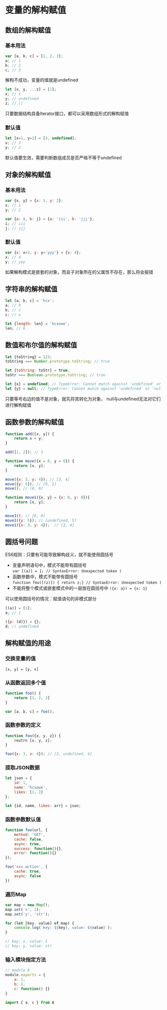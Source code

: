 # 变量的解构赋值

## 数组的解构赋值

### 基本用法

```js
var [a, b, c] = [1, 2, 3];
a; // 1
b; // 2
c; // 3
```

解构不成功，变量的值就是undefined
```js
let [x, y, ...z] = [1];
x; // 1
y; // undefined
z; // []
```

只要数据结构具备Iterator接口，都可以采用数组形式的解构赋值

### 默认值

```js
let [x=1, y=2] = [3, undefined];
x; // 3
y; // 2
```
默认值要生效，需要判断数组成员是否严格不等于undefined

## 对象的解构赋值

### 基本用法

```js
var {x, y} = {x: 1, y: 2};
x; // 1
y; // 2

var {a: i, b: j} = {a: 'iii', b: 'jjj'};
i; // iii
j; // jjj
```

### 默认值

```js
var {x: x=3, y: y='yyy'} = {x: 4};
x; // 4 
y; // yyy
```
如果解构模式是嵌套的对象，而且子对象所在的父属性不存在，那么将会报错

## 字符串的解构赋值

```js
let [a, b, c] = 'hcx';
a; // h
b; // c
c; // x

let {length: len} = 'hcxowe';
len; // 6
```

## 数值和布尔值的解构赋值

```js
let {toString} = 123;
toString === Number.prototype.toString; // true

let {toString: toStr} = true;
toStr === Boolean.prototype.toString; // true

let {x} = undefined; // TypeError: Cannot match against 'undefined' or 'null'
let {y} = null; // TypeError: Cannot match against 'undefined' or 'null'
```
只要等号右边的值不是对象，就先将其转化为对象， null与undefined无法对它们进行解构赋值

## 函数参数的解构赋值

```js
function add([x, y]) {
    return x + y;
}

add([1, 2]); // 3

function move({x = 0, y = 0}) {
    return [x, y];
}

move({x: 3, y: 4}); // [3, 4]
move({y: 5}); // [0, 5]
move(); // [0, 0]

function move1({x, y} = {x: 0, y: 0}){
    return [x, y];
}

move1(); // [0, 0]
move1({y: 5}); // [undefined, 5]
move1({x: 3, y: 4});  // [3, 4]
```

## 圆括号问题

ES6规则：只要有可能导致解构歧义，就不能使用圆括号
- 变量声明语句中，模式不能带有圆括号   
`var [(a)] = 1; // SyntaxError: Unexpected token (`
- 函数参数中，模式不能带有圆括号   
`function foo([(z)]) { return z;} // SyntaxError: Unexpected token (`
- 不能将整个模式或嵌套模式中的一层放在圆括号中
`({x: a}) = {x: 1}`

可以使用圆括号的情况：赋值语句的非模式部分
```js
[(a)] = [1]; 
a; // 1

({p: (d)}) = {};
d; // undefined
```

## 解构赋值的用途

### 交换变量的值

`[x, y] = [y, x]`

### 从函数返回多个值

```js
function foo() {
    return [1, 2, 3]
}

var [a, b, c] = foo();
```

### 函数参数的定义

```js
function foo({x, y, z}) {
    reutrn [x, y, z];
}

foo({x: 3, z: 4}); // [3, undefined, 4]
```

### 提取JSON数据

```js
let json = {
    id: 1,
    name: 'hcxowe',
    likes: [1, 2] 
};

let {id, name, likes: arr} = json;
```

### 函数参数默认值

```js
function foo(url, {
    method: 'GET',
    cache: false,
    async: true,
    success: function(){},
    error: function(){}
});

foo('xxx.action', {
    cache: true,
    async: false
})
```

### 遍历Map

```js
var map = new Map();
map.set('x', 1);
map.set('y', 'str');

for (let [key, value] of map) {
    console.log(`key: ${key}, value: ${value}`);
}

// key: x, value: 1
// key: y, value: str
```

### 输入模块指定方法

```js
// module A
module.exports = {
    a: 1,
    b: 2,
    c: function() {}
}
```

```js
import { a, c } from A
```